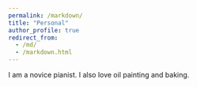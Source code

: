 ```yaml
---
permalink: /markdown/
title: "Personal"
author_profile: true
redirect_from: 
  - /md/
  - /markdown.html
---
```



I am a novice pianist. I also love oil painting and baking. 

